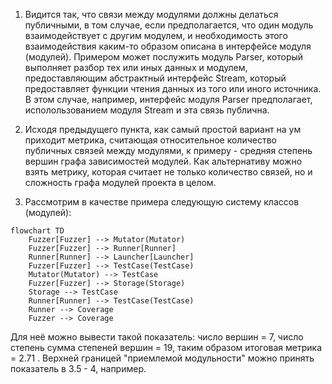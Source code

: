 
1. Видится так, что связи между модулями должны делаться публичными, в том случае, если предполагается, что один модуль взаимодействует с другим модулем, и необходимость этого взаимодействия каким-то образом описана в интерфейсе модуля (модулей). Примером может послужить модуль Parser, который выполняет разбор тех или иных данных и модулем, предоставляющим абстрактный интерфейс Stream, который предоставляет функции чтения данных из того или иного источника. В этом случае, например, интерфейс модуля Parser предполагает, исполользованием модуля Stream и эта связь публична. 

2. Исходя предыдущего пункта, как самый простой вариант на ум приходит метрика, считающая относительное количество публичных связей между модулями, к примеру - средняя степень вершин графа  зависимостей модулей. Как альтернативу можно взять метрику, которая считает не только количество связей, но и сложность графа модулей проекта в целом. 

3. Рассмотрим  в качестве примера следующую систему классов (модулей): 
```mermaid
flowchart TD
    Fuzzer[Fuzzer] --> Mutator(Mutator)
    Fuzzer[Fuzzer] --> Runner[Runner]
    Runner[Runner] --> Launcher[Launcher]
    Fuzzer[Fuzzer] --> TestCase(TestCase)
    Mutator(Mutator) --> TestCase
    Fuzzer[Fuzzer] --> Storage(Storage)
    Storage --> TestCase
    Runner[Runner] --> TestCase(TestCase)
    Runner --> Coverage
    Fuzzer --> Coverage 
```
	
 Для неё можно вывести такой показатель: число вершин = 7, число степень сумма степеней вершин = 19, таким образом итоговая метрика = 2.71 . Верхней границей "приемлемой модульности" можно принять показатель в 3.5 - 4, например.  
